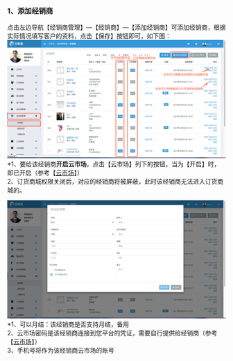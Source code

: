 ### 1、添加经销商

点击左边导航【经销商管理】—【经销商】—【添加经销商】可添加经销商，根据实际情况填写客户的资料，点击【保存】按钮即可，如下图：![](/assets/jxsgl-jxs-1.png)\*1、要给该经销商**开启云市场**，点击【云市场】列下的按钮，当为【开启】时，即已开启（参考【[云市场](/yun-shi-chang.md)】）  
  2、订货商城权限关闭后，对应的经销商将被屏蔽，此时该经销商无法进入订货商城的。

![](/assets/jxsgl-jxs-2.png)\*1、可以月结：该经销商是否支持月结，备用  
  2、云市场密码是该经销商连接到您平台的凭证，需要自行提供给经销商（参考【[云市场](/yun-shi-chang.md)】）  
  3、手机号将作为该经销商云市场的账号

